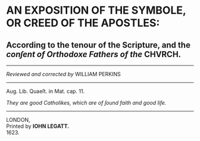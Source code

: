 # AN EXPOSITION OF THE SYMBOLE, OR CREED OF THE APOSTLES:

## According to the tenour of the Scripture, and the *conſent of Orthodoxe Fathers of the* CHVRCH.

---

*Reviewed and corrected by* WILLIAM PERKINS

---

Aug. Lib. Quaeſt. in Mat. cap. 11.

*They are good Catholikes, which are of ſound faith and good life.*

---

LONDON,  
Printed by **IOHN LEGATT.**  
1623.